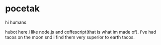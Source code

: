 # pocetak

hi humans


hubot here.i like node.js and coffescript(that is what im made of).
i've had tacos on the moon snd i find them very superior to earth tacos.
